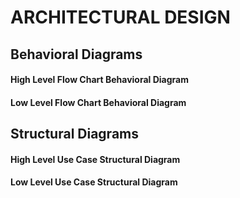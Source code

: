 # ARCHITECTURAL DESIGN
## Behavioral Diagrams
#### High Level Flow Chart Behavioral Diagram
#### Low Level Flow Chart Behavioral Diagram
## Structural Diagrams
#### High Level Use Case Structural Diagram
#### Low Level Use Case Structural Diagram
